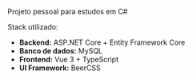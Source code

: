 Projeto pessoal para estudos em C#

Stack utilizado:

- **Backend:** ASP.NET Core + Entity Framework Core
- **Banco de dados:** MySQL  
- **Frontend:** Vue 3 + TypeScript  
- **UI Framework:** BeerCSS